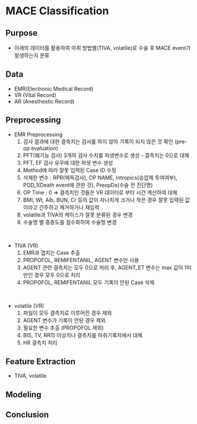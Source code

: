 # MACE Classification

## Purpose
- 아래의 데이터를 활용하여 마취 방법별(TIVA, volatile)로 수술 후 MACE event가 발생하는지 분류  

## Data
- EMR(Electronic Medical Record)
- VR (Vital Record)
- AR (Anesthestic Record)

## Preprocessing
- EMR Preprocessing  
    1. 검사 결과에 대한 결측치는 검사를 하지 않아 기록이 되지 않은 것 확인 (pre-op evaluation)  
    2. PFT(폐기능 검사) 3개의 검사 수치를 파생변수로 생성 - 결측치는 0으로 대체  
    3. PFT, EF 검사 유무에 대한 파생 변수 생성  
    4. Method에 따라 잘못 입력된 Case ID 수정 
    5. 삭제한 변수 : RPR(매독검사), OP NAME, Intropics(승압제 투여여부), POD_1(Death event에 관한 것), PreopDx(수술 전 진단명)
    6. OP Time : 0 => 결측치인 것들은 VR 데이터로 부터 시간 계산하여 대체 
    7. BMI, Wt, Alb, BUN, Cr 등의 값이 자나치게 크거나 작은 경우 잘못 입력된 값이라고 간주하고 제거하거나 재입력
    8. volatile과 TIVA의 케이스가 잘못 분류된 경우 변경
    9. 수술명 별 중증도를 점수화하여 수술명 변경
 
 <br>
 
 - TIVA (VR)  
    1. EMR과 겹치는 Case 추출
    2. PROPOFOL, REMIFENTANIL, AGENT 변수만 사용
    3. AGENT 관련 결측치는 모두 0으로 처리 후, AGENT_ET 변수는 max 값이 1미만인 경우 모두 0으로 처리 
    4. PROPOFOL, REMIFENTANIL 모두 기록이 안된 Case 삭제
    
 <br>
 
- volatile (VR)
    1. 파일이 모두 결측치로 이루어진 경우 제외
    2. AGENT 변수가 기록이 안된 경우 제외
    3. 필요한 변수 추출 (PROPOFOL 제외)
    4. BIS, TV, RR의 이상치나 결측치를 마취기록지에서 대체
    5. HR 결측치 처리

## Feature Extraction
- TIVA, volatile

## Modeling

## Conclusion
